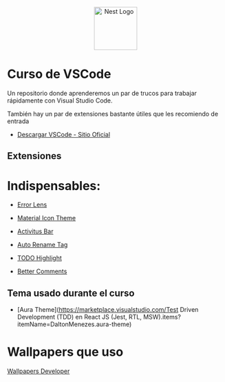<p align="center">
  <a href="https://fernando-herrera.com/" target="blank"><img src="https://devtalles.com/images/vscode.png" width="100" alt="Nest Logo" /></a>
</p>

# Curso de VSCode
Un repositorio donde aprenderemos un par de trucos para trabajar rápidamente con Visual Studio Code.

También hay un par de extensiones bastante útiles que les recomiendo de entrada

* [Descargar VSCode - Sitio Oficial](https://code.visualstudio.com/)

## Extensiones

# Indispensables:

* [Error Lens](https://marketplace.visualstudio.com/items?itemName=usernamehw.errorlens)

* [Material Icon Theme](https://marketplace.visualstudio.com/items?itemName=PKief.material-icon-theme)

* [Activitus Bar](https://marketplace.visualstudio.com/items?itemName=Gruntfuggly.activitusbar)

* [Auto Rename Tag](https://marketplace.visualstudio.com/items?itemName=formulahendry.auto-rename-tag)

* [TODO Highlight](https://marketplace.visualstudio.com/items?itemName=wayou.vscode-todo-highlight)

* [Better Comments](https://marketplace.visualstudio.com/items?itemName=aaron-bond.better-comments)


## Tema usado durante el curso

* [Aura Theme](https://marketplace.visualstudio.com/Test Driven Development (TDD) en React JS (Jest, RTL, MSW).items?itemName=DaltonMenezes.aura-theme)


# Wallpapers que uso
[Wallpapers Developer](https://drive.google.com/drive/folders/1ItU8rbSGJjnh2USOBGwaCo9nYKifPJ6m?usp=sharing)
